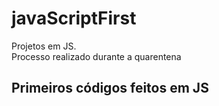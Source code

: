 # javaScriptFirst

Projetos em JS.     
Processo realizado durante a quarentena           
  
## Primeiros códigos feitos em JS       
<br>          
 

 
